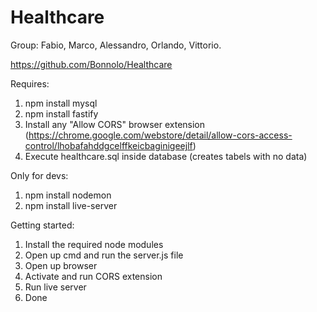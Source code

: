 # Healthcare
Group: 
Fabio, Marco, Alessandro, Orlando, Vittorio.

https://github.com/Bonnolo/Healthcare

Requires:
1. npm install mysql
2. npm install fastify
3. Install any "Allow CORS" browser extension (https://chrome.google.com/webstore/detail/allow-cors-access-control/lhobafahddgcelffkeicbaginigeejlf)
4. Execute healthcare.sql inside database (creates tabels with no data)

Only for devs:
1. npm install nodemon
2. npm install live-server

Getting started:
1. Install the required node modules
2. Open up cmd and run the server.js file
3. Open up browser
4. Activate and run CORS extension
5. Run live server
6. Done
